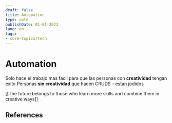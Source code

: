 ```yaml
---
draft: false
title: Automation
type: note
publishDate: 01-01-2023
lang: en
tags:
- core-topics/tech
---
```


# Automation




Solo hace el trabajo mas facil para que las personas con **creatividad** tengan exito
Personas **sin creatividad** que hacen CRUDS - estan jodidos

[[The future belongs to those who learn more skills and combine them in creative ways]]

## References
